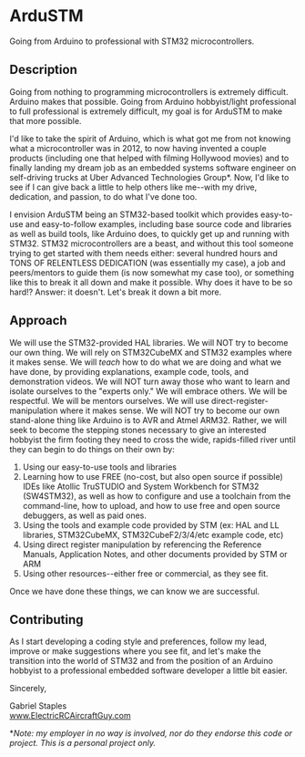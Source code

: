 # ArduSTM
Going from Arduino to professional with STM32 microcontrollers.

## Description
Going from nothing to programming microcontrollers is extremely difficult. Arduino makes that possible. Going from Arduino hobbyist/light professional to full professional is extremely difficult, my goal is for ArduSTM to make that more possible. 

I'd like to take the spirit of Arduino, which is what got me from not knowing what a microcontroller was in 2012, to now having invented a couple products (including one that helped with filming Hollywood movies) and to finally landing my dream job as an embedded systems software engineer on self-driving trucks at Uber Advanced Technologies Group\*. Now, I'd like to see if I can give back a little to help others like me--with my drive, dedication, and passion, to do what I've done too. 

I envision ArduSTM being an STM32-based toolkit which provides easy-to-use and easy-to-follow examples, including base source code and libraries as well as build tools, like Arduino does, to quickly get up and running with STM32. STM32 microcontrollers are a beast, and without this tool someone trying to get started with them needs either: several hundred hours and TONS OF RELENTLESS DEDICATION (was essentially my case), a job and peers/mentors to guide them (is now somewhat my case too), or something like this to break it all down and make it possible. Why does it have to be so hard!? Answer: it doesn't. Let's break it down a bit more.

## Approach
We will use the STM32-provided HAL libraries. We will NOT try to become our own thing. We will rely on STM32CubeMX and STM32 examples where it makes sense. We will *teach* how to do what we are doing and what we have done, by providing explanations, example code, tools, and demonstration videos. We will NOT turn away those who want to learn and isolate ourselves to the "experts only." We will embrace others. We will be respectful. We will be mentors ourselves. We will use direct-register-manipulation where it makes sense. We will NOT try to become our own stand-alone thing like Arduino is to AVR and Atmel ARM32. Rather, we will seek to become the stepping stones necessary to give an interested hobbyist the firm footing they need to cross the wide, rapids-filled river until they can begin to do things on their own by:
 1. Using our easy-to-use tools and libraries
 2. Learning how to use FREE (no-cost, but also open source if possible) IDEs like Atollic TruSTUDIO and System Workbench for STM32 (SW4STM32), as well as how to configure and use a toolchain from the command-line, how to upload, and how to use free and open source debuggers, as well as paid ones.
 2. Using the tools and example code provided by STM (ex: HAL and LL libraries, STM32CubeMX, STM32CubeF2/3/4/etc example code, etc)
 3. Using direct register manipulation by referencing the Reference Manuals, Application Notes, and other documents provided by STM or ARM
 4. Using other resources--either free or commercial, as they see fit. 

Once we have done these things, we can know we are successful. 

## Contributing

As I start developing a coding style and preferences, follow my lead, improve or make suggestions where you see fit, and let's make the transition into the world of STM32 and from the position of an Arduino hobbyist to a professional embedded software developer a little bit easier.

Sincerely,

Gabriel Staples  
www.ElectricRCAircraftGuy.com

\**Note: my employer in no way is involved, nor do they endorse this code or project. This is a personal project only.*
 
